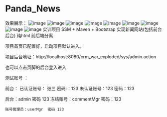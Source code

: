 # Panda_News
效果展示：
![image](https://github.com/ShoutBeast/Panda_News/blob/master/doc/1.png)
![image](https://github.com/ShoutBeast/Panda_News/blob/master/doc/2.png)
![image](https://github.com/ShoutBeast/Panda_News/blob/master/doc/3.png)
![image](https://github.com/ShoutBeast/Panda_News/blob/master/doc/4.png)
![image](https://github.com/ShoutBeast/Panda_News/blob/master/doc/5.png)
![image](https://github.com/ShoutBeast/Panda_News/blob/master/doc/6.png)
![image](https://github.com/ShoutBeast/Panda_News/blob/master/doc/7.png)
![image](https://github.com/ShoutBeast/Panda_News/blob/master/doc/8.png)
![image](https://github.com/ShoutBeast/Panda_News/blob/master/doc/9.png)
实训项目 SSM + Maven + Bootstrap 实现新闻网站(包括前台后台)  纯html 前后端分离

项目首页已配置好，启动项目默认进入。

项目后台地址：http://localhost:8080/crm_war_exploded/sys/admin.action

也可以点击页脚的后台登入进入

测试账号 ：

前台： 已认证账号： 张三 密码:：123   未认证账号：123  密码：123

后台：admin 密码 123  冻结账号：commentMgr  密码：123

    账号管理员：userMgr  密码 123 
